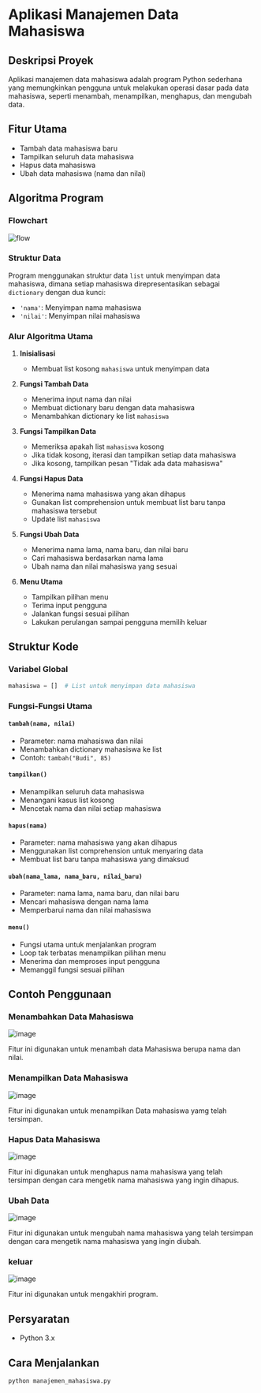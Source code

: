 # Aplikasi Manajemen Data Mahasiswa

## Deskripsi Proyek
Aplikasi manajemen data mahasiswa adalah program Python sederhana yang memungkinkan pengguna untuk melakukan operasi dasar pada data mahasiswa, seperti menambah, menampilkan, menghapus, dan mengubah data.

## Fitur Utama
- Tambah data mahasiswa baru
- Tampilkan seluruh data mahasiswa
- Hapus data mahasiswa
- Ubah data mahasiswa (nama dan nilai)

## Algoritma Program

### Flowchart

![flow](https://github.com/user-attachments/assets/ea46136d-b136-4cac-bc06-f663f360a43d)


### Struktur Data
Program menggunakan struktur data `list` untuk menyimpan data mahasiswa, dimana setiap mahasiswa direpresentasikan sebagai `dictionary` dengan dua kunci:
- `'nama'`: Menyimpan nama mahasiswa
- `'nilai'`: Menyimpan nilai mahasiswa

### Alur Algoritma Utama
1. **Inisialisasi**
   - Membuat list kosong `mahasiswa` untuk menyimpan data

2. **Fungsi Tambah Data**
   - Menerima input nama dan nilai
   - Membuat dictionary baru dengan data mahasiswa
   - Menambahkan dictionary ke list `mahasiswa`

3. **Fungsi Tampilkan Data**
   - Memeriksa apakah list `mahasiswa` kosong
   - Jika tidak kosong, iterasi dan tampilkan setiap data mahasiswa
   - Jika kosong, tampilkan pesan "Tidak ada data mahasiswa"

4. **Fungsi Hapus Data**
   - Menerima nama mahasiswa yang akan dihapus
   - Gunakan list comprehension untuk membuat list baru tanpa mahasiswa tersebut
   - Update list `mahasiswa`

5. **Fungsi Ubah Data**
   - Menerima nama lama, nama baru, dan nilai baru
   - Cari mahasiswa berdasarkan nama lama
   - Ubah nama dan nilai mahasiswa yang sesuai

6. **Menu Utama**
   - Tampilkan pilihan menu
   - Terima input pengguna
   - Jalankan fungsi sesuai pilihan
   - Lakukan perulangan sampai pengguna memilih keluar

## Struktur Kode

### Variabel Global
```python
mahasiswa = []  # List untuk menyimpan data mahasiswa
```

### Fungsi-Fungsi Utama

#### `tambah(nama, nilai)`
- Parameter: nama mahasiswa dan nilai
- Menambahkan dictionary mahasiswa ke list
- Contoh: `tambah("Budi", 85)`

#### `tampilkan()`
- Menampilkan seluruh data mahasiswa
- Menangani kasus list kosong
- Mencetak nama dan nilai setiap mahasiswa

#### `hapus(nama)`
- Parameter: nama mahasiswa yang akan dihapus
- Menggunakan list comprehension untuk menyaring data
- Membuat list baru tanpa mahasiswa yang dimaksud

#### `ubah(nama_lama, nama_baru, nilai_baru)`
- Parameter: nama lama, nama baru, dan nilai baru
- Mencari mahasiswa dengan nama lama
- Memperbarui nama dan nilai mahasiswa

#### `menu()`
- Fungsi utama untuk menjalankan program
- Loop tak terbatas menampilkan pilihan menu
- Menerima dan memproses input pengguna
- Memanggil fungsi sesuai pilihan

## Contoh Penggunaan

### Menambahkan Data Mahasiswa

![image](https://github.com/user-attachments/assets/a2e6d1a5-26ad-43a6-b590-d0f5b2c63fed)


Fitur ini digunakan untuk menambah data Mahasiswa berupa nama dan nilai.

### Menampilkan Data Mahasiswa

![image](https://github.com/user-attachments/assets/d6099b72-cdd4-429f-8e8b-23f752e64b67)

Fitur ini digunakan untuk menampilkan Data mahasiswa yamg telah tersimpan.

### Hapus Data Mahasiswa

![image](https://github.com/user-attachments/assets/5057fb45-343c-4c97-a29b-3791146147eb)


Fitur ini digunakan untuk menghapus nama mahasiswa yang telah tersimpan dengan cara mengetik nama mahasiswa yang ingin dihapus.

### Ubah Data

![image](https://github.com/user-attachments/assets/d23a234e-b1a8-4f2f-9383-0c683795f2a0)


Fitur ini digunakan untuk mengubah nama mahasiswa yang telah tersimpan dengan cara mengetik nama mahasiswa yang ingin diubah.

### keluar

![image](https://github.com/user-attachments/assets/0fcf38a9-dffe-45c4-8988-8212b51927b3)


Fitur ini digunakan untuk mengakhiri program.


## Persyaratan
- Python 3.x

## Cara Menjalankan
```bash
python manajemen_mahasiswa.py
```
